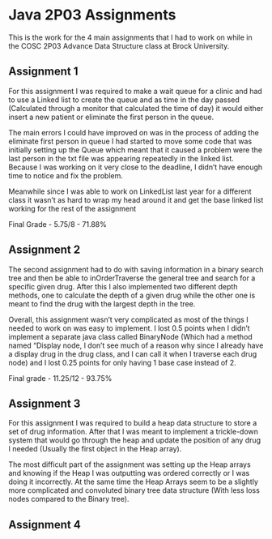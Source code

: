 # Java 2P03 Assignments
This is the work for the 4 main assignments that I had to work on while in the COSC 2P03 Advance Data Structure class at Brock University.
 
## Assignment 1
For this assignment I was required to make a wait queue for a clinic and had to use a Linked list to create the queue and as time in the day passed (Calculated through a monitor that calculated the time of day) it would either insert a new patient or eliminate the first person in the queue.
 
The main errors I could have improved on was in the process of adding the eliminate first person in queue I had started to move some code that was initially setting up the Queue which meant that it caused a problem were the last person in the txt file was appearing repeatedly in the linked list. Because I was working on it very close to the deadline, I didn’t have enough time to notice and fix the problem.

Meanwhile since I was able to work on LinkedList last year for a different class it wasn’t as hard to wrap my head around it and get the base linked list working for the rest of the assignment
 
 Final Grade - 5.75/8 - 71.88%
 
 ## Assignment 2
 
 The second assignment had to do with saving information in a binary search tree and then be able to inOrderTraverse the general tree and search for a specific given drug. After this I also implemented two different depth methods, one to calculate the depth of a given drug while the other one is meant to find the drug with the largest depth in the tree.

Overall, this assignment wasn’t very complicated as most of the things I needed to work on was easy to implement. I lost 0.5 points when I didn’t implement a separate java class called BinaryNode (Which had a method named “Display node, I don’t see much of a reason why since I already have a display drug in the drug class, and I can call it when I traverse each drug node) and I lost 0.25 points for only having 1 base case instead of 2.
 
 Final grade - 11.25/12 - 93.75%
 
 ## Assignment 3
 
 For this assignment I was required to build a heap data structure to store a set of drug information. After that I was meant to implement a trickle-down system that would go through the heap and update the position of any drug I needed (Usually the first object in the Heap array).
 
 The most difficult part of the assignment was setting up the Heap arrays and knowing if the Heap I was outputting was ordered correctly or I was doing it incorrectly. At the same time the Heap Arrays seem to be a slightly more complicated and convoluted binary tree data structure (With less loss nodes compared to the Binary tree).
 
 ## Assignment 4
